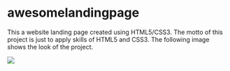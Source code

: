# awesomelandingpage
This a website landing page created using HTML5/CSS3.
The motto of this project is just to apply skills of HTML5 and CSS3.
The following image shows the look of the project.

<img src="./Images/smaple.png">